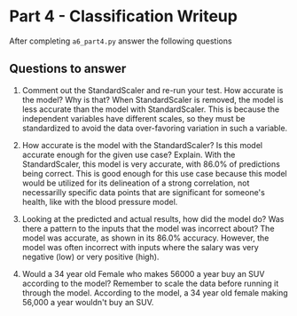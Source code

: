 # Part 4 - Classification Writeup

After completing `a6_part4.py` answer the following questions

## Questions to answer

1. Comment out the StandardScaler and re-run your test. How accurate is the model? Why is that?
    When StandardScaler is removed, the model is less accurate than the model with StandardScaler. This is because the independent variables have different scales, so they must be standardized to avoid the data over-favoring variation in such a variable.
2. How accurate is the model with the StandardScaler? Is this model accurate enough for the given use case? Explain.
    With the StandardScaler, this model is very accurate, with 86.0% of predictions being correct. This is good enough for this use case because this model would be utilized for its delineation of a strong correlation, not necessarilly specific data points that are significant for someone's health, like with the blood pressure model.

3. Looking at the predicted and actual results, how did the model do? Was there a pattern to the inputs that the model was incorrect about?
    The model was accurate, as shown in its 86.0% accuracy. However, the model was often incorrect with inputs where the salary was very negative (low) or very positive (high).

4. Would a 34 year old Female who makes 56000 a year buy an SUV according to the model? Remember to scale the data before running it through the model.
    According to the model, a 34 year old female making 56,000 a year wouldn't buy an SUV.